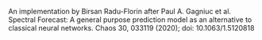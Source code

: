 An implementation by Birsan Radu-Florin after Paul A. Gagniuc et al. Spectral Forecast: A general purpose prediction model as an alternative to classical neural networks. Chaos 30, 033119 (2020); doi: 10.1063/1.5120818